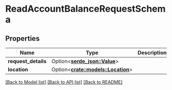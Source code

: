 # ReadAccountBalanceRequestSchema

## Properties

Name | Type | Description | Notes
------------ | ------------- | ------------- | -------------
**request_details** | Option<[**serde_json::Value**](.md)> |  | [optional]
**location** | Option<[**crate::models::Location**](Location.md)> |  | [optional]

[[Back to Model list]](../README.md#documentation-for-models) [[Back to API list]](../README.md#documentation-for-api-endpoints) [[Back to README]](../README.md)



